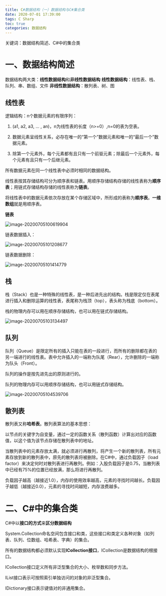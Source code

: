 ```yaml
---
title: C#数据结构（一）数据结构与C#集合类
date: 2020-07-01 17:39:00
tags: C Sharp
toc: true
categories: 数据结构
---
```


关键词：数据结构简述、C#中的集合类

<!--more-->

# 一、数据结构简述

数据结构两大类：**线性数据结构**和**非线性数据结构**
**线性数据结构**：线性表、栈、队列、串、数组、文件
**非线性数据结构**：散列表、树、图

## 线性表

逻辑结构：n个数据元素的有限序列：

1. (a1, a2, a3, ... , an)，n为线性表的长度（n>=0）,n=0的表为空表。

2. 数据元素呈线性关系，必存在唯一的“第一个”数据元素和唯一的“最后一个”数据元素。

3. 除第一个元素外，每个元素都有且只有一个前驱元素；除最后一个元素外，每个元素有且只有一个后继元素。

所有数据元素在同一个线性表中必须时相同的数据结构。

线性表按其存储结构可分为顺序表和链表。用顺序存储结构存储的线性表称为**顺序表**；用链式存储结构存储的线性表称为**链表**。

将线性表中的数据元素依次存放在某个存储区域中，所形成的表称为**顺序表**。**一维数组**就是用顺序表。

**链表**

![image-20200705100619904](image-20200705100619904.png)

链表数据插入：

![image-20200705101208677](image-20200705101208677.png)

链表数据删除：

![image-20200705101414779](image-20200705101414779.png)

## 栈

栈（Stack）也是一种特殊的线性表，是一种后进先出的结构。栈是限定仅在表尾进行插入和删除运算的线性表，表尾称为栈顶（top），表头称为栈底（bottom）。

栈的物理内存可以用在顺序存储结构，也可以用在链式存储结构。

![image-20200705103134497](image-20200705103134497.png)

## 队列

队列（Queue）是限定所有的插入只能在表的一段进行，而所有的删除都在表的另一端进行的线性表。表中允许插入的一端称为队尾（Rear），允许删除的一端称为队头（Front）。

队列的操作是按先进先出的原则进行的。

队列的物理内存可以用顺序存储结构，也可以用链式存储结构。

![image-20200705104539706](image-20200705104539706.png)

## 散列表

散列表又称**哈希表**。散列表算法的基本思想：

以节点的关键字为自变量，通过一定的函数关系（散列函数）计算出对应的函数值，以这个值为该节点存储在散列表中的地址。

当散列表中的元素存放太满，就必须进行再散列，将产生一个新的散列表，所有元素存放到新的散列表中，原先的散列表将被删除。在C#中，通过负载因子（load factor）来决定何时对散列表进行再散列。例如：入股负载因子是0.75，当散列表中已经有75%的位置已经放满，那么将进行再散列。

负载因子越高（越接近1.0），内存的使用效率越高，元素的寻找时间越长。负载因子越低（越接近0.0），元素的寻找时间越短，内存浪费越多。

# 二、C#中的集合类

C#中以**接口的方式**来**区分数据结构**

System.Collection命名空间包含接口和类，这些接口和类定义各种对象（如列表、队列、位数组、哈希表、字典）的集合。

所有的数据结构都必须默认实现**ICollection接口**，ICollection是数据结构的根接口。

ICollection接口定义所有非泛型集合的大小、枚举数和同步方法。

IList接口表示可按照索引单独访问的对象的非泛型集合。

IDictionary接口表示键值对的非通用集合。